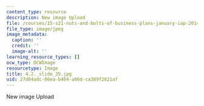 ```yaml
---
content_type: resource
description: New image Upload
file: /courses/15-s21-nuts-and-bolts-of-business-plans-january-iap-2014/27d04adc06eab404a06dca389f2821af_4.2._slide_35.jpg
file_type: image/jpeg
image_metadata:
  caption: ''
  credit: ''
  image-alt: ''
learning_resource_types: []
ocw_type: OCWImage
resourcetype: Image
title: 4.2._slide_35.jpg
uid: 27d04adc-06ea-b404-a06d-ca389f2821af
---
```

New image Upload

